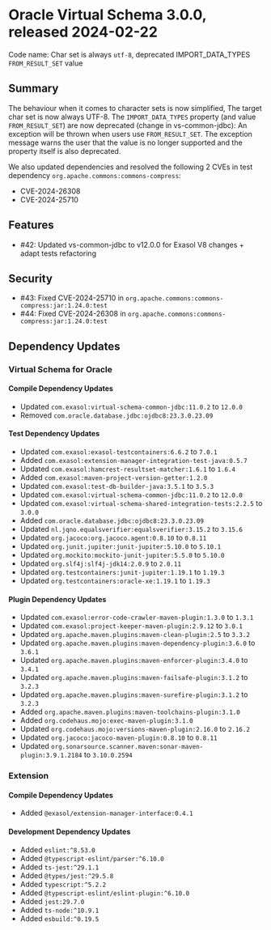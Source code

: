 # Oracle Virtual Schema 3.0.0, released 2024-02-22

Code name: Char set is always `utf-8`, deprecated IMPORT_DATA_TYPES `FROM_RESULT_SET` value

## Summary

The behaviour when it comes to character sets is now simplified,
The target char set is now always UTF-8.
The `IMPORT_DATA_TYPES` property (and value `FROM_RESULT_SET`) are now deprecated (change in vs-common-jdbc):
An exception will be thrown when users use `FROM_RESULT_SET`. The exception message warns the user that the value is no longer supported and the property itself is also deprecated.

We also updated dependencies and resolved the following 2 CVEs in test dependency `org.apache.commons:commons-compress`:
- CVE-2024-26308
- CVE-2024-25710

## Features

* #42: Updated vs-common-jdbc to v12.0.0 for Exasol V8 changes + adapt tests refactoring

## Security

* #43: Fixed CVE-2024-25710 in `org.apache.commons:commons-compress:jar:1.24.0:test`
* #44: Fixed CVE-2024-26308 in `org.apache.commons:commons-compress:jar:1.24.0:test`

## Dependency Updates

### Virtual Schema for Oracle

#### Compile Dependency Updates

* Updated `com.exasol:virtual-schema-common-jdbc:11.0.2` to `12.0.0`
* Removed `com.oracle.database.jdbc:ojdbc8:23.3.0.23.09`

#### Test Dependency Updates

* Updated `com.exasol:exasol-testcontainers:6.6.2` to `7.0.1`
* Added `com.exasol:extension-manager-integration-test-java:0.5.7`
* Updated `com.exasol:hamcrest-resultset-matcher:1.6.1` to `1.6.4`
* Added `com.exasol:maven-project-version-getter:1.2.0`
* Updated `com.exasol:test-db-builder-java:3.5.1` to `3.5.3`
* Updated `com.exasol:virtual-schema-common-jdbc:11.0.2` to `12.0.0`
* Updated `com.exasol:virtual-schema-shared-integration-tests:2.2.5` to `3.0.0`
* Added `com.oracle.database.jdbc:ojdbc8:23.3.0.23.09`
* Updated `nl.jqno.equalsverifier:equalsverifier:3.15.2` to `3.15.6`
* Updated `org.jacoco:org.jacoco.agent:0.8.10` to `0.8.11`
* Updated `org.junit.jupiter:junit-jupiter:5.10.0` to `5.10.1`
* Updated `org.mockito:mockito-junit-jupiter:5.5.0` to `5.10.0`
* Updated `org.slf4j:slf4j-jdk14:2.0.9` to `2.0.11`
* Updated `org.testcontainers:junit-jupiter:1.19.1` to `1.19.3`
* Updated `org.testcontainers:oracle-xe:1.19.1` to `1.19.3`

#### Plugin Dependency Updates

* Updated `com.exasol:error-code-crawler-maven-plugin:1.3.0` to `1.3.1`
* Updated `com.exasol:project-keeper-maven-plugin:2.9.12` to `3.0.1`
* Updated `org.apache.maven.plugins:maven-clean-plugin:2.5` to `3.3.2`
* Updated `org.apache.maven.plugins:maven-dependency-plugin:3.6.0` to `3.6.1`
* Updated `org.apache.maven.plugins:maven-enforcer-plugin:3.4.0` to `3.4.1`
* Updated `org.apache.maven.plugins:maven-failsafe-plugin:3.1.2` to `3.2.3`
* Updated `org.apache.maven.plugins:maven-surefire-plugin:3.1.2` to `3.2.3`
* Added `org.apache.maven.plugins:maven-toolchains-plugin:3.1.0`
* Added `org.codehaus.mojo:exec-maven-plugin:3.1.0`
* Updated `org.codehaus.mojo:versions-maven-plugin:2.16.0` to `2.16.2`
* Updated `org.jacoco:jacoco-maven-plugin:0.8.10` to `0.8.11`
* Updated `org.sonarsource.scanner.maven:sonar-maven-plugin:3.9.1.2184` to `3.10.0.2594`

### Extension

#### Compile Dependency Updates

* Added `@exasol/extension-manager-interface:0.4.1`

#### Development Dependency Updates

* Added `eslint:^8.53.0`
* Added `@typescript-eslint/parser:^6.10.0`
* Added `ts-jest:^29.1.1`
* Added `@types/jest:^29.5.8`
* Added `typescript:^5.2.2`
* Added `@typescript-eslint/eslint-plugin:^6.10.0`
* Added `jest:29.7.0`
* Added `ts-node:^10.9.1`
* Added `esbuild:^0.19.5`
